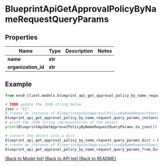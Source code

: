 # BlueprintApiGetApprovalPolicyByNameRequestQueryParams


## Properties

Name | Type | Description | Notes
------------ | ------------- | ------------- | -------------
**name** | **str** |  | 
**organization_id** | **str** |  | 

## Example

```python
from env0_client.models.blueprint_api_get_approval_policy_by_name_request_query_params import BlueprintApiGetApprovalPolicyByNameRequestQueryParams

# TODO update the JSON string below
json = "{}"
# create an instance of BlueprintApiGetApprovalPolicyByNameRequestQueryParams from a JSON string
blueprint_api_get_approval_policy_by_name_request_query_params_instance = BlueprintApiGetApprovalPolicyByNameRequestQueryParams.from_json(json)
# print the JSON string representation of the object
print(BlueprintApiGetApprovalPolicyByNameRequestQueryParams.to_json())

# convert the object into a dict
blueprint_api_get_approval_policy_by_name_request_query_params_dict = blueprint_api_get_approval_policy_by_name_request_query_params_instance.to_dict()
# create an instance of BlueprintApiGetApprovalPolicyByNameRequestQueryParams from a dict
blueprint_api_get_approval_policy_by_name_request_query_params_from_dict = BlueprintApiGetApprovalPolicyByNameRequestQueryParams.from_dict(blueprint_api_get_approval_policy_by_name_request_query_params_dict)
```
[[Back to Model list]](../README.md#documentation-for-models) [[Back to API list]](../README.md#documentation-for-api-endpoints) [[Back to README]](../README.md)



